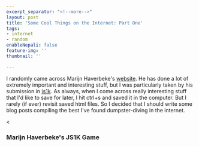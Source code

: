 ```yaml
---
excerpt_separator: "<!--more-->"
layout: post
title: 'Some Cool Things on the Internet: Part One'
tags:
- internet
- random
enableNepali: false
feature-img: ''
thumbnail: ''

---
```

I randomly came across Marijn Haverbeke's [website](https://marijnhaverbeke.nl/ "Marijn's Website"). He has done a lot of extremely important and interesting stuff, but I was particularly taken by his submission in [js1k](https://js1k.com "js1k code golfing"). As always, when I come across really interesting stuff that I'd like to save for later, I hit ctrl+s and saved it in the computer. But I rarely (if ever) revisit saved html files. So I decided that I should write some blog posts compiling the best I've found dumpster-diving in the internet.

<

### Marijn Haverbeke's JS1K Game
